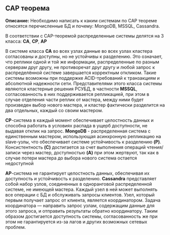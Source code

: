 ## CAP теорема

__Описание:__ Необходимо написать к каким системам по CAP теореме относятся перечисленные БД и почему: MongoDB, MSSQL, Cassandra.

В соответствии с CAP-теоремой распределенные системы делятся на 3 класса: __CA__, __CP__, __AP__

В системе класса __CA__ во всех узлах данные во всех узлах кластера согласованы и доступны, но не устойчивы к разделению. 
Это означает, что реплики одной и той же информации, распределенные по разным серверам друг другу, не противоречат друг другу и любой запрос 
к распределённой системе завершается корректным откликом. Такие системы возможны при поддержке ACID-требований к транзакциям и абсолютной надежности сети.
Представителями этого класса системы являются кластерные решения РСУБД, в частности __MSSQL__, согласованность в них поддерживается репликацией, при этом
в случае отделения части реплик от мастера, между ними будет произведен выбор нового мастера, и кластер фактически разделится на два отдельных, каждый со
своим мастером.

__CP__-система в каждый момент обеспечивает целостность данных и способна работать в условиях распада в ущерб доступности, не выдавая отклик на запрос.
__MongoDB__ - распределенная система с единственным мастером, использующая асинхронную репликацию на slave-узлы, что обеспечивает системе устойчивость к
разделению __(P)__. Консистентность __(C)__ достигается за счет выполнения операций чтения/записи через мастер, доступностью __(A)__ при этом жертвуют, так
как в случае потери мастера до выбора нового система остается недоступной

__AP__-система не гарантирует целостность данных, обеспечивая их доступность и устойчивость к разделению. __Cassandra__ представляет собой
набор узлов, соединенных в одноранговой распределенной системе, не имеющей мастера. Каждый узел в ней может выполнять все операции с БД и 
обслуживать запросы клиентов. Узел, который первым получает запрос от клиента, является координатором. Задача координатора — направить запрос узлам, 
содержащим данные для этого запроса, и отправить результаты обратно координатору. Таким образом достигается доступность системы, согласованность
же при этом не гарантируется из-за лагов и других возможных сетевых проблем.
